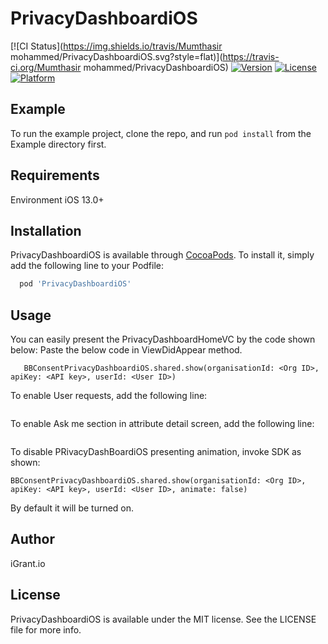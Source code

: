 # PrivacyDashboardiOS

[![CI Status](https://img.shields.io/travis/Mumthasir mohammed/PrivacyDashboardiOS.svg?style=flat)](https://travis-ci.org/Mumthasir mohammed/PrivacyDashboardiOS)
[![Version](https://img.shields.io/cocoapods/v/PrivacyDashboardiOS.svg?style=flat)](https://cocoapods.org/pods/PrivacyDashboardiOS)
[![License](https://img.shields.io/cocoapods/l/PrivacyDashboardiOS.svg?style=flat)](https://cocoapods.org/pods/PrivacyDashboardiOS)
[![Platform](https://img.shields.io/cocoapods/p/PrivacyDashboardiOS.svg?style=flat)](https://cocoapods.org/pods/PrivacyDashboardiOS)

## Example

To run the example project, clone the repo, and run `pod install` from the Example directory first.

## Requirements

Environment iOS 13.0+

## Installation

PrivacyDashboardiOS is available through [CocoaPods](https://cocoapods.org). To install
it, simply add the following line to your Podfile:

```ruby
  pod 'PrivacyDashboardiOS'
```

## Usage

You can easily present the PrivacyDashboardHomeVC by the code shown below:
Paste the below code in ViewDidAppear method.

```#import PrivacyDashboardiOS
   BBConsentPrivacyDashboardiOS.shared.show(organisationId: <Org ID>, apiKey: <API key>, userId: <User ID>)
```

To enable User requests, add the following line:

```BBConsentPrivacyDashboardiOS.shared.turnOnUserRequests = true
```

To enable Ask me section in attribute detail screen, add the following line:

```BBConsentPrivacyDashboardiOS.shared.turnOnAskMeSection = true
```

To disable PRivacyDashBoardiOS presenting animation, invoke SDK as shown:

```#import PrivacyDashboardiOS
BBConsentPrivacyDashboardiOS.shared.show(organisationId: <Org ID>, apiKey: <API key>, userId: <User ID>, animate: false)
```
By default it will be turned on.

## Author

iGrant.io

## License

PrivacyDashboardiOS is available under the MIT license. See the LICENSE file for more info.
